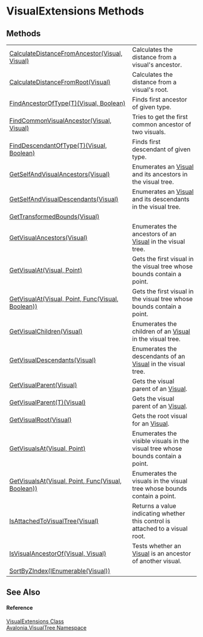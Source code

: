 # VisualExtensions Methods




## Methods
<table>
<tr>
<td><a href="M_Avalonia_VisualTree_VisualExtensions_CalculateDistanceFromAncestor">CalculateDistanceFromAncestor(Visual, Visual)</a></td>
<td>Calculates the distance from a visual's ancestor.</td>
</tr>
<tr>
<td><a href="M_Avalonia_VisualTree_VisualExtensions_CalculateDistanceFromRoot">CalculateDistanceFromRoot(Visual)</a></td>
<td>Calculates the distance from a visual's root.</td>
</tr>
<tr>
<td><a href="M_Avalonia_VisualTree_VisualExtensions_FindAncestorOfType__1">FindAncestorOfType(T)(Visual, Boolean)</a></td>
<td>Finds first ancestor of given type.</td>
</tr>
<tr>
<td><a href="M_Avalonia_VisualTree_VisualExtensions_FindCommonVisualAncestor">FindCommonVisualAncestor(Visual, Visual)</a></td>
<td>Tries to get the first common ancestor of two visuals.</td>
</tr>
<tr>
<td><a href="M_Avalonia_VisualTree_VisualExtensions_FindDescendantOfType__1">FindDescendantOfType(T)(Visual, Boolean)</a></td>
<td>Finds first descendant of given type.</td>
</tr>
<tr>
<td><a href="M_Avalonia_VisualTree_VisualExtensions_GetSelfAndVisualAncestors">GetSelfAndVisualAncestors(Visual)</a></td>
<td>Enumerates an <a href="T_Avalonia_Visual">Visual</a> and its ancestors in the visual tree.</td>
</tr>
<tr>
<td><a href="M_Avalonia_VisualTree_VisualExtensions_GetSelfAndVisualDescendants">GetSelfAndVisualDescendants(Visual)</a></td>
<td>Enumerates an <a href="T_Avalonia_Visual">Visual</a> and its descendants in the visual tree.</td>
</tr>
<tr>
<td><a href="M_Avalonia_VisualTree_VisualExtensions_GetTransformedBounds">GetTransformedBounds(Visual)</a></td>
<td> </td>
</tr>
<tr>
<td><a href="M_Avalonia_VisualTree_VisualExtensions_GetVisualAncestors">GetVisualAncestors(Visual)</a></td>
<td>Enumerates the ancestors of an <a href="T_Avalonia_Visual">Visual</a> in the visual tree.</td>
</tr>
<tr>
<td><a href="M_Avalonia_VisualTree_VisualExtensions_GetVisualAt_1">GetVisualAt(Visual, Point)</a></td>
<td>Gets the first visual in the visual tree whose bounds contain a point.</td>
</tr>
<tr>
<td><a href="M_Avalonia_VisualTree_VisualExtensions_GetVisualAt">GetVisualAt(Visual, Point, Func(Visual, Boolean))</a></td>
<td>Gets the first visual in the visual tree whose bounds contain a point.</td>
</tr>
<tr>
<td><a href="M_Avalonia_VisualTree_VisualExtensions_GetVisualChildren">GetVisualChildren(Visual)</a></td>
<td>Enumerates the children of an <a href="T_Avalonia_Visual">Visual</a> in the visual tree.</td>
</tr>
<tr>
<td><a href="M_Avalonia_VisualTree_VisualExtensions_GetVisualDescendants">GetVisualDescendants(Visual)</a></td>
<td>Enumerates the descendants of an <a href="T_Avalonia_Visual">Visual</a> in the visual tree.</td>
</tr>
<tr>
<td><a href="M_Avalonia_VisualTree_VisualExtensions_GetVisualParent">GetVisualParent(Visual)</a></td>
<td>Gets the visual parent of an <a href="T_Avalonia_Visual">Visual</a>.</td>
</tr>
<tr>
<td><a href="M_Avalonia_VisualTree_VisualExtensions_GetVisualParent__1">GetVisualParent(T)(Visual)</a></td>
<td>Gets the visual parent of an <a href="T_Avalonia_Visual">Visual</a>.</td>
</tr>
<tr>
<td><a href="M_Avalonia_VisualTree_VisualExtensions_GetVisualRoot">GetVisualRoot(Visual)</a></td>
<td>Gets the root visual for an <a href="T_Avalonia_Visual">Visual</a>.</td>
</tr>
<tr>
<td><a href="M_Avalonia_VisualTree_VisualExtensions_GetVisualsAt_1">GetVisualsAt(Visual, Point)</a></td>
<td>Enumerates the visible visuals in the visual tree whose bounds contain a point.</td>
</tr>
<tr>
<td><a href="M_Avalonia_VisualTree_VisualExtensions_GetVisualsAt">GetVisualsAt(Visual, Point, Func(Visual, Boolean))</a></td>
<td>Enumerates the visuals in the visual tree whose bounds contain a point.</td>
</tr>
<tr>
<td><a href="M_Avalonia_VisualTree_VisualExtensions_IsAttachedToVisualTree">IsAttachedToVisualTree(Visual)</a></td>
<td>Returns a value indicating whether this control is attached to a visual root.</td>
</tr>
<tr>
<td><a href="M_Avalonia_VisualTree_VisualExtensions_IsVisualAncestorOf">IsVisualAncestorOf(Visual, Visual)</a></td>
<td>Tests whether an <a href="T_Avalonia_Visual">Visual</a> is an ancestor of another visual.</td>
</tr>
<tr>
<td><a href="M_Avalonia_VisualTree_VisualExtensions_SortByZIndex">SortByZIndex(IEnumerable(Visual))</a></td>
<td> </td>
</tr>
</table>

## See Also


#### Reference
<a href="T_Avalonia_VisualTree_VisualExtensions">VisualExtensions Class</a>  
<a href="N_Avalonia_VisualTree">Avalonia.VisualTree Namespace</a>  

